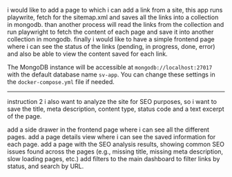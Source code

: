 i would like to add a page to which i can add a link from a site, this app runs playwrite, fetch for the sitemap.xml and saves all the links into a collection in mongodb.
than another process will read the links from the collection and run playwright to fetch the content of each page and save it into another collection in mongodb. finally i would like to have a simple frontend page where i can see the status of the links (pending, in progress, done, error) and also be able to view the content saved for each link.

The MongoDB instance will be accessible at `mongodb://localhost:27017` with the default database name `sv-app`. You can change these settings in the `docker-compose.yml` file if needed.

---

instruction 2
i also want to analyze the site for SEO purposes, so i want to save the title, meta description, content type, status code and a text excerpt of the page.

add a side drawer in the frontend page where i can see all the different pages.
add a page details view where i can see the saved information for each page.
add a page with the SEO analysis results, showing common SEO issues found across the pages (e.g., missing title, missing meta description, slow loading pages, etc.)
add filters to the main dashboard to filter links by status, and search by URL.
